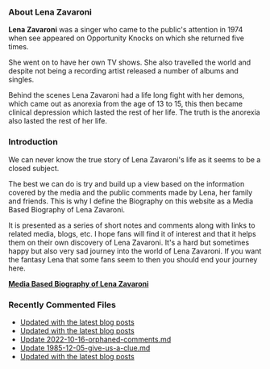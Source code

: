 ### About Lena Zavaroni

<p><strong>Lena Zavaroni</strong> was a singer who came to the public's attention in 1974 when see appeared on Opportunity Knocks on which she returned five times.</p>

<p>She went on to have her own TV shows. She also travelled the world and despite not being a recording artist released a number of albums and singles.</p>

<p>Behind the scenes Lena Zavaroni had a life long fight with her demons, which came out as anorexia from the age of 13 to 15, this then became clinical depression which lasted the rest of her life. The truth is the anorexia also lasted the rest of her life.</p>

### Introduction

<p>We can never know the true story of Lena Zavaroni's life as it seems to be a closed subject.</p>

<p>The best we can do is try and build up a view based on the information covered by the media and the public comments made by Lena, her family and friends. This is why I define the Biography on this website as a Media Based Biography of Lena Zavaroni.</p>

<p>It is presented as a series of short notes and comments along with links to related media, blogs, etc. I hope fans will find it of interest and that it helps them on their own discovery of Lena Zavaroni. It's a hard but sometimes happy but also very sad journey into the world of Lena Zavaroni. If you want the fantasy Lena that some fans seem to then you should end your journey here.</p>

<a href="https://fanzoflenazavaroni.github.io/biography/lena-zavaroni/"><strong>Media Based Biography of Lena Zavaroni</strong></a>

### Recently Commented Files

<!-- BLOG-POST-LIST:START -->
- [Updated with the latest blog posts](https://github.com/FanzOfLenaZavaroni/fanzoflenazavaroni.github.io/commit/ebcb9af030af286cfd28e1d98425de4a69824fff)
- [Updated with the latest blog posts](https://github.com/FanzOfLenaZavaroni/fanzoflenazavaroni.github.io/commit/f98e0ebddd246ddbefd14feba0641756ccf0481d)
- [Update 2022-10-16-orphaned-comments.md](https://github.com/FanzOfLenaZavaroni/fanzoflenazavaroni.github.io/commit/50b01e1ab0a41a1a1a7e5963d1f8663b8e7daa57)
- [Update 1985-12-05-give-us-a-clue.md](https://github.com/FanzOfLenaZavaroni/fanzoflenazavaroni.github.io/commit/7768ccf9d1d7ab8bd9b2a6502145a065d20e7607)
- [Updated with the latest blog posts](https://github.com/FanzOfLenaZavaroni/fanzoflenazavaroni.github.io/commit/9612af6d5e313acc9666712a4f35b9bfbfb6dd52)
<!-- BLOG-POST-LIST:END -->
